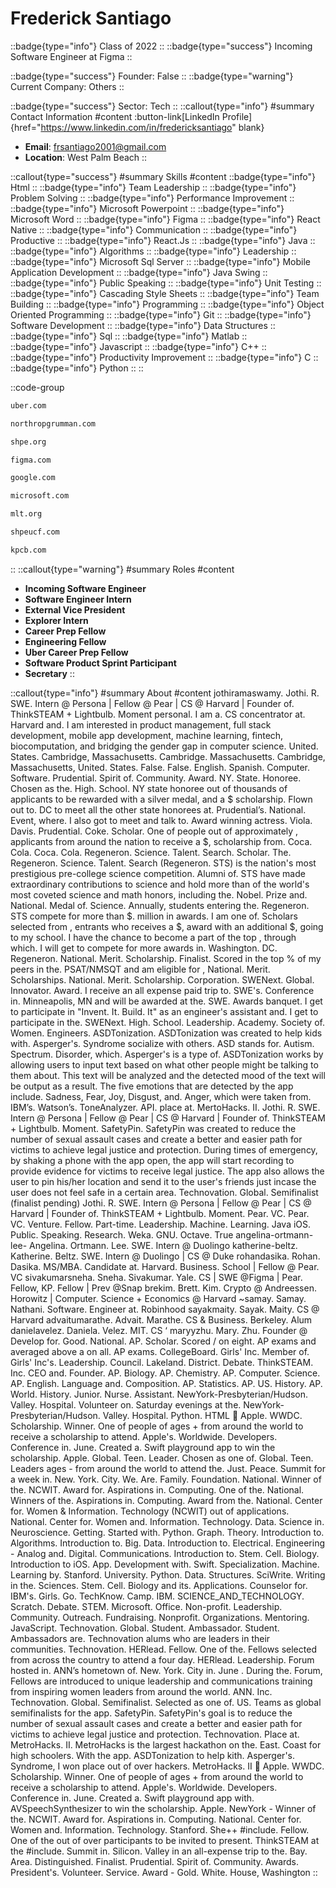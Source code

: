# Frederick Santiago
::badge{type="info"}
Class of 2022
::
::badge{type="success"}
Incoming Software Engineer at Figma
::

::badge{type="success"}
Founder: False
::
::badge{type="warning"}
Current Company: Others
::

::badge{type="success"}
Sector: Tech
::
::callout{type="info"}
#summary
Contact Information
#content
:button-link[LinkedIn Profile]{href="https://www.linkedin.com/in/fredericksantiago" blank}
- **Email**: frsantiago2001@gmail.com
- **Location**: West Palm Beach
::

::callout{type="success"}
#summary
Skills
#content
::badge{type="info"}
Html
::
::badge{type="info"}
Team Leadership
::
::badge{type="info"}
Problem Solving
::
::badge{type="info"}
Performance Improvement
::
::badge{type="info"}
Microsoft Powerpoint
::
::badge{type="info"}
Microsoft Word
::
::badge{type="info"}
Figma
::
::badge{type="info"}
React Native
::
::badge{type="info"}
Communication
::
::badge{type="info"}
Productive
::
::badge{type="info"}
React.Js
::
::badge{type="info"}
Java
::
::badge{type="info"}
Algorithms
::
::badge{type="info"}
Leadership
::
::badge{type="info"}
Microsoft Sql Server
::
::badge{type="info"}
Mobile Application Development
::
::badge{type="info"}
Java Swing
::
::badge{type="info"}
Public Speaking
::
::badge{type="info"}
Unit Testing
::
::badge{type="info"}
Cascading Style Sheets
::
::badge{type="info"}
Team Building
::
::badge{type="info"}
Programming
::
::badge{type="info"}
Object Oriented Programming
::
::badge{type="info"}
Git
::
::badge{type="info"}
Software Development
::
::badge{type="info"}
Data Structures
::
::badge{type="info"}
Sql
::
::badge{type="info"}
Matlab
::
::badge{type="info"}
Javascript
::
::badge{type="info"}
C++
::
::badge{type="info"}
Productivity Improvement
::
::badge{type="info"}
C
::
::badge{type="info"}
Python
::
::

::code-group
```bash [Uber]
uber.com
```
```bash [Northrop Grumman]
northropgrumman.com
```
```bash [Society of Hispanic Professional Engineers]
shpe.org
```
```bash [Figma]
figma.com
```
```bash [Google]
google.com
```
```bash [Microsoft]
microsoft.com
```
```bash [Management Leadership for Tomorrow]
mlt.org
```
```bash [SHPE UCF]
shpeucf.com
```
```bash [Kleiner Perkins Caufield & Byers]
kpcb.com
```
::
::callout{type="warning"}
#summary
Roles
#content
- **Incoming Software Engineer**
- **Software Engineer Intern**
- **External Vice President**
- **Explorer Intern**
- **Career Prep Fellow**
- **Engineering Fellow**
- **Uber Career Prep Fellow**
- **Software Product Sprint Participant**
- **Secretary**
::

::callout{type="info"}
#summary
About
#content
jothiramaswamy. Jothi. R. SWE. Intern @ Persona | Fellow @ Pear | CS @ Harvard | Founder of. ThinkSTEAM + Lightbulb. Moment personal. I am a. CS concentrator at. Harvard and. I am interested in product management, full stack development, mobile app development, machine learning, fintech, biocomputation, and bridging the gender gap in computer science. United. States. Cambridge, Massachusetts. Cambridge. Massachusetts. Cambridge, Massachusetts, United. States. False. False. English. Spanish. Computer. Software. Prudential. Spirit of. Community. Award. NY. State. Honoree. Chosen as the. High. School. NY state honoree out of thousands of applicants to be rewarded with a silver medal, and a $ scholarship. Flown out to. DC to meet all the other state honorees at. Prudential’s. National. Event, where. I also got to meet and talk to. Award winning actress. Viola. Davis. Prudential. Coke. Scholar. One of people out of approximately , applicants from around the nation to receive a $, scholarship from. Coca. Cola. Coca. Cola. Regeneron. Science. Talent. Search. Scholar. The. Regeneron. Science. Talent. Search (Regeneron. STS) is the nation's most prestigious pre-college science competition. Alumni of. STS have made extraordinary contributions to science and hold more than of the world's most coveted science and math honors, including the. Nobel. Prize and. National. Medal of. Science. Annually, students entering the. Regeneron. STS compete for more than $. million in awards. I am one of. Scholars selected from , entrants who receives a $, award with an additional $, going to my school. I have the chance to become a part of the top , through which. I will get to compete for more awards in. Washington. DC. Regeneron. National. Merit. Scholarship. Finalist. Scored in the top % of my peers in the. PSAT/NMSQT and am eligible for , National. Merit. Scholarships. National. Merit. Scholarship. Corporation. SWENext. Global. Innovator. Award. I receive an all expense paid trip to. SWE's. Conference in. Minneapolis, MN and will be awarded at the. SWE. Awards banquet. I get to participate in "Invent. It. Build. It" as an engineer's assistant and. I get to participate in the. SWENext. High. School. Leadership. Academy. Society of. Women. Engineers. ASDTonization. ASDTonization was created to help kids with. Asperger's. Syndrome socialize with others. ASD stands for. Autism. Spectrum. Disorder, which. Asperger's is a type of. ASDTonization works by allowing users to input text based on what other people might be talking to them about. This text will be analyzed and the detected mood of the text will be output as a result. The five emotions that are detected by the app include. Sadness, Fear, Joy, Disgust, and. Anger, which were taken from. IBM’s. Watson’s. ToneAnalyzer. API. place at. MertoHacks. II. Jothi. R. SWE. Intern @ Persona | Fellow @ Pear | CS @ Harvard | Founder of. ThinkSTEAM + Lightbulb. Moment. SafetyPin. SafetyPin was created to reduce the number of sexual assault cases and create a better and easier path for victims to achieve legal justice and protection. During times of emergency, by shaking a phone with the app open, the app will start recording to provide evidence for victims to receive legal justice. The app also allows the user to pin his/her location and send it to the user's friends just incase the user does not feel safe in a certain area. Technovation. Global. Semifinalist (finalist pending) Jothi. R. SWE. Intern @ Persona | Fellow @ Pear | CS @ Harvard | Founder of. ThinkSTEAM + Lightbulb. Moment. Pear. VC. Pear. VC. Venture. Fellow. Part-time. Leadership. Machine. Learning. Java iOS. Public. Speaking. Research. Weka. GNU. Octave. True angelina-ortmann-lee- Angelina. Ortmann. Lee. SWE. Intern @ Duolingo katherine-beltz. Katherine. Beltz. SWE. Intern @ Duolingo | CS @ Duke rohandasika. Rohan. Dasika. MS/MBA. Candidate at. Harvard. Business. School | Fellow @ Pear. VC sivakumarsneha. Sneha. Sivakumar. Yale. CS | SWE @Figma | Pear. Fellow, KP. Fellow | Prev @Snap brekim. Brett. Kim. Crypto @ Andreessen. Horowitz | Computer. Science + Economics @ Harvard ~samay. Samay. Nathani. Software. Engineer at. Robinhood sayakmaity. Sayak. Maity. CS @ Harvard advaitumarathe. Advait. Marathe. CS & Business. Berkeley. Alum danielavelez. Daniela. Velez. MIT. CS ‘ maryyzhu. Mary. Zhu. Founder @ Develop for. Good. National. AP. Scholar. Scored / on eight. AP exams and averaged above a on all. AP exams. CollegeBoard. Girls'​ Inc. Member of. Girls'​ Inc's. Leadership. Council. Lakeland. District. Debate. ThinkSTEAM. Inc. CEO and. Founder. AP. Biology. AP. Chemistry. AP. Computer. Science. AP. English. Language and. Composition. AP. Statistics. AP. US. History. AP. World. History. Junior. Nurse. Assistant. NewYork-Presbyterian/Hudson. Valley. Hospital. Volunteer on. Saturday evenings at the. NewYork-Presbyterian/Hudson. Valley. Hospital. Python. HTML  Apple. WWDC. Scholarship. Winner. One of people of ages + from around the world to receive a scholarship to attend. Apple's. Worldwide. Developers. Conference in. June. Created a. Swift playground app to win the scholarship. Apple. Global. Teen. Leader. Chosen as one of. Global. Teen. Leaders ages - from around the world to attend the. Just. Peace. Summit for a week in. New. York. City. We. Are. Family. Foundation. National. Winner of the. NCWIT. Award for. Aspirations in. Computing. One of the. National. Winners of the. Aspirations in. Computing. Award from the. National. Center for. Women & Information. Technology (NCWIT) out of applications. National. Center for. Women and. Information. Technology. Data. Science in. Neuroscience. Getting. Started with. Python. Graph. Theory. Introduction to. Algorithms. Introduction to. Big. Data. Introduction to. Electrical. Engineering - Analog and. Digital. Communications. Introduction to. Stem. Cell. Biology. Introduction to iOS. App. Development with. Swift. Specialization. Machine. Learning by. Stanford. University. Python. Data. Structures. SciWrite. Writing in the. Sciences. Stem. Cell. Biology and its. Applications. Counselor for. IBM's. Girls. Go. TechKnow. Camp. IBM. SCIENCE_AND_TECHNOLOGY. Scratch. Debate. STEM. Microsoft. Office. Non-profit. Leadership. Community. Outreach. Fundraising. Nonprofit. Organizations. Mentoring. JavaScript. Technovation. Global. Student. Ambassador. Student. Ambassadors are. Technovation alums who are leaders in their communities. Technovation. HERlead. Fellow. One of the. Fellows selected from across the country to attend a four day. HERlead. Leadership. Forum hosted in. ANN’s hometown of. New. York. City in. June . During the. Forum, Fellows are introduced to unique leadership and communications training from inspiring women leaders from around the world. ANN. Inc. Technovation. Global. Semifinalist. Selected as one of. US. Teams as global semifinalists for the app. SafetyPin. SafetyPin's goal is to reduce the number of sexual assault cases and create a better and easier path for victims to achieve legal justice and protection. Technovation. Place at. MetroHacks. II. MetroHacks is the largest hackathon on the. East. Coast for high schoolers. With the app. ASDTonization to help kith. Asperger's. Syndrome, I won place out of over hackers. MetroHacks. II  Apple. WWDC. Scholarship. Winner. One of people of ages + from around the world to receive a scholarship to attend. Apple's. Worldwide. Developers. Conference in. June. Created a. Swift playground app with. AVSpeechSynthesizer to win the scholarship. Apple. NewYork - Winner of the. NCWIT. Award for. Aspirations in. Computing. National. Center for. Women and. Information. Technology. Stanford. She++ #include. Fellow. One of the out of over participants to be invited to present. ThinkSTEAM at the #include. Summit in. Silicon. Valley in an all-expense trip to the. Bay. Area. Distinguished. Finalist. Prudential. Spirit of. Community. Awards. President's. Volunteer. Service. Award - Gold. White. House, Washington
::
